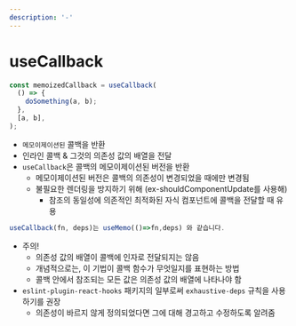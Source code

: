 ```yaml
---
description: '-'
---
```


# useCallback

```jsx
const memoizedCallback = useCallback(
  () => {
    doSomething(a, b);
  },
  [a, b],
);
```

* `메모이제이션된` 콜백을 반환
* 인라인 콜백 & 그것의 의존성 값의 배열을 전달
* `useCallback`은 콜백의 메모이제이션된 버전을 반환
  * 메모이제이션된 버전은 콜백의 의존성이 변경되었을 때에만 변경됨
  * 불필요한 렌더링을 방지하기 위해 (ex-shouldComponentUpdate를 사용해)
    * 참조의 동일성에 의존적인 최적화된 자식 컴포넌트에 콜백을 전달할 때 유용

```jsx
useCallback(fn, deps)는 useMemo(()=>fn,deps) 와 같습니다.
```

* 주의!
  * 의존성 값의 배열이 콜백에 인자로 전달되지는 않음
  * 개념적으로는, 이 기법이 콜백 함수가 무엇일지를 표현하는 방법
  * 콜백 안에서 참조되는 모든 값은 의존성 값의 배열에 나타나야 함
* `eslint-plugin-react-hooks` 패키지의 일부로써 `exhaustive-deps` 규칙을 사용하기를 권장
  * 의존성이 바르지 않게 정의되었다면 그에 대해 경고하고 수정하도록 알려줌
